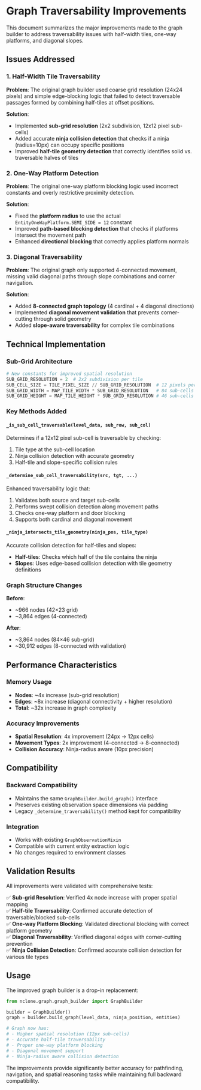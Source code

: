 # Graph Traversability Improvements

This document summarizes the major improvements made to the graph builder to address traversability issues with half-width tiles, one-way platforms, and diagonal slopes.

## Issues Addressed

### 1. Half-Width Tile Traversability
**Problem**: The original graph builder used coarse grid resolution (24x24 pixels) and simple edge-blocking logic that failed to detect traversable passages formed by combining half-tiles at offset positions.

**Solution**: 
- Implemented **sub-grid resolution** (2x2 subdivision, 12x12 pixel sub-cells)
- Added accurate **ninja collision detection** that checks if a ninja (radius=10px) can occupy specific positions
- Improved **half-tile geometry detection** that correctly identifies solid vs. traversable halves of tiles

### 2. One-Way Platform Detection
**Problem**: The original one-way platform blocking logic used incorrect constants and overly restrictive proximity detection.

**Solution**:
- Fixed the **platform radius** to use the actual `EntityOneWayPlatform.SEMI_SIDE = 12` constant
- Improved **path-based blocking detection** that checks if platforms intersect the movement path
- Enhanced **directional blocking** that correctly applies platform normals

### 3. Diagonal Traversability
**Problem**: The original graph only supported 4-connected movement, missing valid diagonal paths through slope combinations and corner navigation.

**Solution**:
- Added **8-connected graph topology** (4 cardinal + 4 diagonal directions)
- Implemented **diagonal movement validation** that prevents corner-cutting through solid geometry
- Added **slope-aware traversability** for complex tile combinations

## Technical Implementation

### Sub-Grid Architecture
```python
# New constants for improved spatial resolution
SUB_GRID_RESOLUTION = 2  # 2x2 subdivision per tile
SUB_CELL_SIZE = TILE_PIXEL_SIZE // SUB_GRID_RESOLUTION  # 12 pixels per sub-cell
SUB_GRID_WIDTH = MAP_TILE_WIDTH * SUB_GRID_RESOLUTION   # 84 sub-cells wide  
SUB_GRID_HEIGHT = MAP_TILE_HEIGHT * SUB_GRID_RESOLUTION # 46 sub-cells tall
```

### Key Methods Added

#### `_is_sub_cell_traversable(level_data, sub_row, sub_col)`
Determines if a 12x12 pixel sub-cell is traversable by checking:
1. Tile type at the sub-cell location
2. Ninja collision detection with accurate geometry
3. Half-tile and slope-specific collision rules

#### `_determine_sub_cell_traversability(src, tgt, ...)`
Enhanced traversability logic that:
1. Validates both source and target sub-cells
2. Performs swept collision detection along movement paths
3. Checks one-way platform and door blocking
4. Supports both cardinal and diagonal movement

#### `_ninja_intersects_tile_geometry(ninja_pos, tile_type)`
Accurate collision detection for half-tiles and slopes:
- **Half-tiles**: Checks which half of the tile contains the ninja
- **Slopes**: Uses edge-based collision detection with tile geometry definitions

### Graph Structure Changes

**Before**: 
- ~966 nodes (42×23 grid)
- ~3,864 edges (4-connected)

**After**:
- ~3,864 nodes (84×46 sub-grid) 
- ~30,912 edges (8-connected with validation)

## Performance Characteristics

### Memory Usage
- **Nodes**: ~4x increase (sub-grid resolution)
- **Edges**: ~8x increase (diagonal connectivity + higher resolution)
- **Total**: ~32x increase in graph complexity

### Accuracy Improvements
- **Spatial Resolution**: 4x improvement (24px → 12px cells)
- **Movement Types**: 2x improvement (4-connected → 8-connected)
- **Collision Accuracy**: Ninja-radius aware (10px precision)

## Compatibility

### Backward Compatibility
- Maintains the same `GraphBuilder.build_graph()` interface
- Preserves existing observation space dimensions via padding
- Legacy `_determine_traversability()` method kept for compatibility

### Integration
- Works with existing `GraphObservationMixin`
- Compatible with current entity extraction logic
- No changes required to environment classes

## Validation Results

All improvements were validated with comprehensive tests:

✅ **Sub-grid Resolution**: Verified 4x node increase with proper spatial mapping  
✅ **Half-tile Traversability**: Confirmed accurate detection of traversable/blocked sub-cells  
✅ **One-way Platform Blocking**: Validated directional blocking with correct platform geometry  
✅ **Diagonal Traversability**: Verified diagonal edges with corner-cutting prevention  
✅ **Ninja Collision Detection**: Confirmed accurate collision detection for various tile types  

## Usage

The improved graph builder is a drop-in replacement:

```python
from nclone.graph.graph_builder import GraphBuilder

builder = GraphBuilder()
graph = builder.build_graph(level_data, ninja_position, entities)

# Graph now has:
# - Higher spatial resolution (12px sub-cells)  
# - Accurate half-tile traversability
# - Proper one-way platform blocking
# - Diagonal movement support
# - Ninja-radius aware collision detection
```

The improvements provide significantly better accuracy for pathfinding, navigation, and spatial reasoning tasks while maintaining full backward compatibility.
